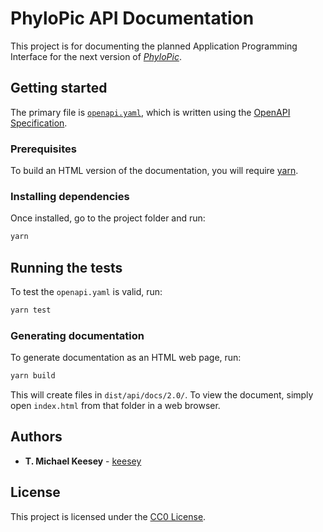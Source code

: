 # PhyloPic API Documentation

This project is for documenting the planned Application Programming Interface for the next version of [*PhyloPic*](http://phylopic.org).

## Getting started

The primary file is [`openapi.yaml`](https://github.com/keesey/phylopic-api-docs/blob/master/openapi.yaml), which is written using the [OpenAPI Specification](https://swagger.io/specification/).

### Prerequisites

To build an HTML version of the documentation, you will require [yarn](https://yarnpkg.com/docs/install).

### Installing dependencies

Once installed, go to the project folder and run:

```sh
yarn
```

## Running the tests

To test the `openapi.yaml` is valid, run:

```sh
yarn test
```

### Generating documentation

To generate documentation as an HTML web page, run:

```sh
yarn build
```

This will create files in `dist/api/docs/2.0/`. To view the document, simply open `index.html` from that folder in a web browser.

## Authors

* **T. Michael Keesey** - [keesey](https://github.com/keesey)

## License

This project is licensed under the [CC0 License](https://creativecommons.org/share-your-work/public-domain/cc0).
